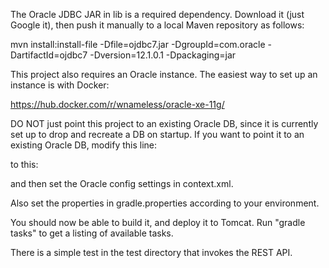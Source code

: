 The Oracle JDBC JAR in lib is a required dependency. Download it (just Google it), 
then push it manually to a local Maven repository as follows:

mvn install:install-file -Dfile=ojdbc7.jar  -DgroupId=com.oracle -DartifactId=ojdbc7 -Dversion=12.1.0.1 -Dpackaging=jar

This project also requires an Oracle instance. The easiest way to set up an instance is with Docker: 

https://hub.docker.com/r/wnameless/oracle-xe-11g/

DO NOT just point this project to an existing Oracle DB, since it is currently set up to drop and recreate a DB on startup. 
If you want to point it to an existing Oracle DB, modify this line: 

<property name="hibernate.hbm2ddl.auto" value="create-drop"/>

to this: 

<property name="hibernate.hbm2ddl.auto" value="validate"/>

and then set the Oracle config settings in context.xml. 

Also set the properties in gradle.properties according to your environment. 

You should now be able to build it, and deploy it to Tomcat. Run 
"gradle tasks" to get a listing of available tasks. 

There is a simple test in the test directory that invokes the REST API. 












